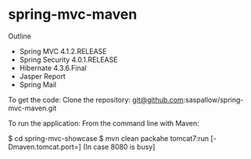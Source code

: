 # spring-mvc-maven
Outline
- Spring MVC 4.1.2.RELEASE
- Spring Security 4.0.1.RELEASE
- Hibernate 4.3.6.Final
- Jasper Report
- Spring Mail

To get the code:
Clone the repository:
git@github.com:saspallow/spring-mvc-maven.git

To run the application:
From the command line with Maven:

$ cd spring-mvc-showcase
$ mvn clean packahe tomcat7:run [-Dmaven.tomcat.port=<port no.>] (In case 8080 is busy] 
